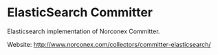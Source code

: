 ElasticSearch Committer
=======================

Elasticsearch implementation of Norconex Committer.

Website: http://www.norconex.com/collectors/committer-elasticsearch/
